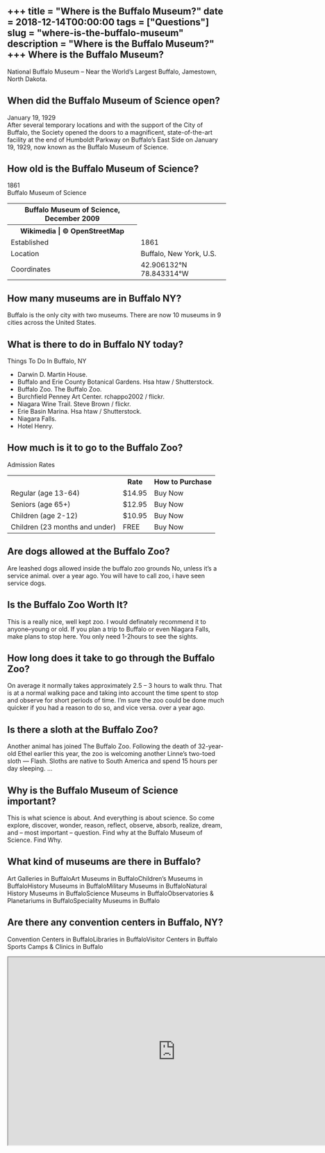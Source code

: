 +++
title = "Where is the Buffalo Museum?"
date = 2018-12-14T00:00:00
tags = ["Questions"]
slug = "where-is-the-buffalo-museum"
description = "Where is the Buffalo Museum?"
+++
Where is the Buffalo Museum?
----------------------------

National Buffalo Museum – Near the World’s Largest Buffalo, Jamestown, North Dakota.

When did the Buffalo Museum of Science open?
--------------------------------------------

January 19, 1929  
After several temporary locations and with the support of the City of Buffalo, the Society opened the doors to a magnificent, state-of-the-art facility at the end of Humboldt Parkway on Buffalo’s East Side on January 19, 1929, now known as the Buffalo Museum of Science.

How old is the Buffalo Museum of Science?
-----------------------------------------

1861  
Buffalo Museum of Science

<table><tr><th>Buffalo Museum of Science, December 2009</th></tr><tr><th>Wikimedia | © OpenStreetMap</th></tr><tr><td>Established</td><td>1861</td></tr><tr><td>Location</td><td>Buffalo, New York, U.S.</td></tr><tr><td>Coordinates</td><td>42.906132°N 78.843314°W</td></tr></table>

How many museums are in Buffalo NY?
-----------------------------------

Buffalo is the only city with two museums. There are now 10 museums in 9 cities across the United States.

What is there to do in Buffalo NY today?
----------------------------------------

Things To Do In Buffalo, NY

- Darwin D. Martin House.
- Buffalo and Erie County Botanical Gardens. Hsa htaw / Shutterstock.
- Buffalo Zoo. The Buffalo Zoo.
- Burchfield Penney Art Center. rchappo2002 / flickr.
- Niagara Wine Trail. Steve Brown / flickr.
- Erie Basin Marina. Hsa htaw / Shutterstock.
- Niagara Falls.
- Hotel Henry.

How much is it to go to the Buffalo Zoo?
----------------------------------------

Admission Rates

<table><tr><th></th><th>Rate</th><th>How to Purchase</th></tr><tr><td>Regular (age 13-64)</td><td>$14.95</td><td>Buy Now</td></tr><tr><td>Seniors (age 65+)</td><td>$12.95</td><td>Buy Now</td></tr><tr><td>Children (age 2-12)</td><td>$10.95</td><td>Buy Now</td></tr><tr><td>Children (23 months and under)</td><td>FREE</td><td>Buy Now</td></tr></table>

Are dogs allowed at the Buffalo Zoo?
------------------------------------

Are leashed dogs allowed inside the buffalo zoo grounds No, unless it’s a service animal. over a year ago. You will have to call zoo, i have seen service dogs.

Is the Buffalo Zoo Worth It?
----------------------------

This is a really nice, well kept zoo. I would definately recommend it to anyone–young or old. If you plan a trip to Buffalo or even Niagara Falls, make plans to stop here. You only need 1-2hours to see the sights.

How long does it take to go through the Buffalo Zoo?
----------------------------------------------------

On average it normally takes approximately 2.5 – 3 hours to walk thru. That is at a normal walking pace and taking into account the time spent to stop and observe for short periods of time. I’m sure the zoo could be done much quicker if you had a reason to do so, and vice versa. over a year ago.

Is there a sloth at the Buffalo Zoo?
------------------------------------

Another animal has joined The Buffalo Zoo. Following the death of 32-year-old Ethel earlier this year, the zoo is welcoming another Linne’s two-toed sloth — Flash. Sloths are native to South America and spend 15 hours per day sleeping. …

Why is the Buffalo Museum of Science important?
-----------------------------------------------

This is what science is about. And everything is about science. So come explore, discover, wonder, reason, reflect, observe, absorb, realize, dream, and – most important – question. Find why at the Buffalo Museum of Science. Find Why.

What kind of museums are there in Buffalo?
------------------------------------------

Art Galleries in BuffaloArt Museums in BuffaloChildren’s Museums in BuffaloHistory Museums in BuffaloMilitary Museums in BuffaloNatural History Museums in BuffaloScience Museums in BuffaloObservatories &amp; Planetariums in BuffaloSpeciality Museums in Buffalo

Are there any convention centers in Buffalo, NY?
------------------------------------------------

Convention Centers in BuffaloLibraries in BuffaloVisitor Centers in Buffalo Sports Camps &amp; Clinics in Buffalo

<iframe allow="accelerometer; autoplay; clipboard-write; encrypted-media; gyroscope; picture-in-picture" allowfullscreen="" class="__youtube_prefs__  epyt-is-override  no-lazyload" data-no-lazy="1" data-origheight="433" data-origwidth="770" data-skipgform_ajax_framebjll="" height="433" id="_ytid_38248" loading="lazy" src="https://www.youtube.com/embed/f_fejJTUKr8?enablejsapi=1&autoplay=0&cc_load_policy=0&cc_lang_pref=&iv_load_policy=1&loop=0&modestbranding=0&rel=1&fs=1&playsinline=0&autohide=2&theme=dark&color=red&controls=1&" title="YouTube player" width="770"></iframe>